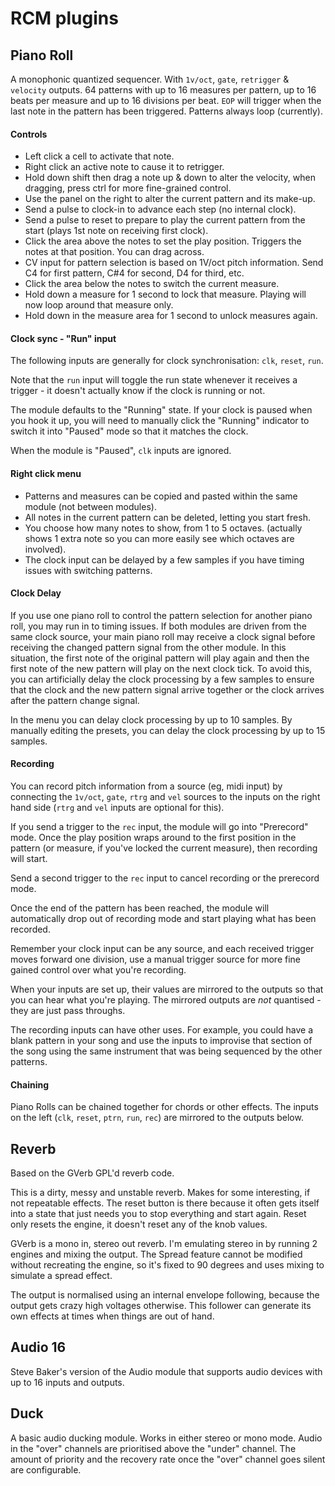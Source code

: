 
# RCM plugins

## Piano Roll

A monophonic quantized sequencer. With `1v/oct`, `gate`, `retrigger` & `velocity` outputs. 64 patterns with up to 16 measures per pattern, up to 16 beats per measure and up to 16 divisions per beat. `EOP` will trigger when the last note in the pattern has been triggered. Patterns always loop (currently).

#### Controls

* Left click a cell to activate that note.
* Right click an active note to cause it to retrigger.
* Hold down shift then drag a note up & down to alter the velocity, when dragging, press ctrl for more fine-grained control.
* Use the panel on the right to alter the current pattern and its make-up.
* Send a pulse to clock-in to advance each step (no internal clock).
* Send a pulse to reset to prepare to play the current pattern from the start (plays 1st note on receiving first clock).
* Click the area above the notes to set the play position. Triggers the notes at that position. You can drag across.
* CV input for pattern selection is based on 1V/oct pitch information. Send C4 for first pattern, C#4 for second, D4 for third, etc.
* Click the area below the notes to switch the current measure.
* Hold down a measure for 1 second to lock that measure. Playing will now loop around that measure only.
* Hold down in the measure area for 1 second to unlock measures again.

#### Clock sync - "Run" input

The following inputs are generally for clock synchronisation: `clk`, `reset`, `run`.

Note that the `run` input will toggle the run state whenever it receives a trigger - it doesn't actually know if the clock is running or not.

The module defaults to the "Running" state. If your clock is paused when you hook it up, you will need to manually click the "Running" indicator to switch it into "Paused" mode so that it matches the clock.

When the module is "Paused", `clk` inputs are ignored.

#### Right click menu

* Patterns and measures can be copied and pasted within the same module (not between modules).
* All notes in the current pattern can be deleted, letting you start fresh.
* You choose how many notes to show, from 1 to 5 octaves. (actually shows 1 extra note so you can more easily see which octaves are involved).
* The clock input can be delayed by a few samples if you have timing issues with switching patterns.

#### Clock Delay

If you use one piano roll to control the pattern selection for another piano roll, you may run in to timing issues. If both modules are driven from the same clock source, your main piano roll may receive a clock signal before receiving the changed pattern signal from the other module. In this situation, the first note of the original pattern will play again and then the first note of the new pattern will play on the next clock tick. To avoid this, you can artificially delay the clock processing by a few samples to ensure that the clock and the new pattern signal arrive together or the clock arrives after the pattern change signal.

In the menu you can delay clock processing by up to 10 samples. By manually editing the presets, you can delay the clock processing by up to 15 samples.

#### Recording

You can record pitch information from a source (eg, midi input) by connecting the `1v/oct`, `gate`, `rtrg` and `vel` sources to the inputs on the right hand side (`rtrg` and `vel` inputs are optional for this).

If you send a trigger to the `rec` input, the module will go into "Prerecord" mode. Once the play position wraps around to the first position in the pattern (or measure, if you've locked the current measure), then recording will start.

Send a second trigger to the `rec` input to cancel recording or the prerecord mode.

Once the end of the pattern has been reached, the module will automatically drop out of recording mode and start playing what has been recorded.

Remember your clock input can be any source, and each received trigger moves forward one division, use a manual trigger source for more fine gained control over what you're recording.

When your inputs are set up, their values are mirrored to the outputs so that you can hear what you're playing. The mirrored outputs are *not* quantised - they are just pass throughs.

The recording inputs can have other uses. For example, you could have a blank pattern in your song and use the inputs to improvise that section of the song using the same instrument that was being sequenced by the other patterns.


#### Chaining

Piano Rolls can be chained together for chords or other effects. The inputs on the left (`clk`, `reset`, `ptrn`, `run`, `rec`) are mirrored to the outputs below.

## Reverb

Based on the GVerb GPL'd reverb code.

This is a dirty, messy and unstable reverb. Makes for some interesting, if not repeatable effects.
The reset button is there because it often gets itself into a state that just needs you to stop everything and start again.
Reset only resets the engine, it doesn't reset any of the knob values.

GVerb is a mono in, stereo out reverb. I'm emulating stereo in by running 2 engines and mixing the output.
The Spread feature cannot be modified without recreating the engine, so it's fixed to 90 degrees and uses mixing to simulate a spread effect.

The output is normalised using an internal envelope following, because the output gets crazy high voltages otherwise. This follower can generate its own effects at times when things are out of hand.

## Audio 16

Steve Baker's version of the Audio module that supports audio devices with up to 16 inputs and outputs.

## Duck

A basic audio ducking module. Works in either stereo or mono mode.
Audio in the "over" channels are prioritised above the "under" channel.
The amount of priority and the recovery rate once the "over" channel goes silent are configurable.
